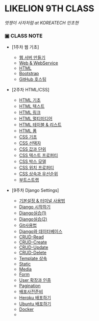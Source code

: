 # LIKELION 9TH CLASS

_멋쟁이 사자처럼 at KOREATECH 민초현_


### ▣ CLASS NOTE 
  * [1주차 웹 기초]
    * [웹 서버 만들기](https://github.com/angly97/LilkeLion-first-semester/blob/master/1%EC%A3%BC%EC%B0%A8_%EC%9B%B9%EA%B8%B0%EC%B4%88/%EC%9B%B9%EC%84%9C%EB%B2%84%EB%A5%BC%EB%A7%8C%EB%93%9C%EB%8A%94%EB%B0%A9%EB%B2%95.md)
    * [Web & WebService](https://github.com/angly97/LilkeLion-first-semester/blob/master/1%EC%A3%BC%EC%B0%A8_%EC%9B%B9%EA%B8%B0%EC%B4%88/Web%26WebService.md)
    * [HTML](https://github.com/angly97/LilkeLion-first-semester/blob/master/1%EC%A3%BC%EC%B0%A8_%EC%9B%B9%EA%B8%B0%EC%B4%88/HTML.md)
    * [Bootstrap](https://github.com/angly97/LilkeLion-first-semester/blob/master/1%EC%A3%BC%EC%B0%A8_%EC%9B%B9%EA%B8%B0%EC%B4%88/Bootstrap.md)
    * [GitHub 호스팅](https://github.com/angly97/LilkeLion-first-semester/blob/master/1%EC%A3%BC%EC%B0%A8_%EC%9B%B9%EA%B8%B0%EC%B4%88/GitHub.md)
   
  * [2주차 HTML/CSS]
    * [HTML 기초](https://github.com/angly97/LilkeLion-first-semester/blob/master/2%EC%A3%BC%EC%B0%A8_HTML%26CSS/HTML-%EA%B8%B0%EC%B4%88.md)
    * [HTML 텍스트](https://github.com/angly97/LilkeLion-first-semester/blob/master/2%EC%A3%BC%EC%B0%A8_HTML%26CSS/HTML-%ED%85%8D%EC%8A%A4%ED%8A%B8.md)
    * [HTML 링크](https://github.com/angly97/LilkeLion-first-semester/blob/master/2%EC%A3%BC%EC%B0%A8_HTML%26CSS/HTML-%EB%A7%81%ED%81%AC.md)
    * [HTML 멀티미디어](https://github.com/angly97/LilkeLion-first-semester/blob/master/2%EC%A3%BC%EC%B0%A8_HTML%26CSS/HTML-%EB%A9%80%ED%8B%B0%EB%AF%B8%EB%94%94%EC%96%B4.md)
    * [HTML 테이블 & 리스트](https://github.com/angly97/LilkeLion-first-semester/blob/master/2%EC%A3%BC%EC%B0%A8_HTML%26CSS/HTML-%ED%85%8C%EC%9D%B4%EB%B8%94%26%EB%A6%AC%EC%8A%A4%ED%8A%B8.md)
    * [HTML 폼](https://github.com/angly97/LilkeLion-first-semester/blob/master/2%EC%A3%BC%EC%B0%A8_HTML%26CSS/HTML-%ED%8F%BC.md)
    * [CSS 기초](https://github.com/angly97/LilkeLion-first-semester/blob/master/2%EC%A3%BC%EC%B0%A8_HTML%26CSS/CSS-%EA%B8%B0%EC%B4%88.md)  
    * [CSS 선택자](https://github.com/angly97/LilkeLion-first-semester/blob/master/2%EC%A3%BC%EC%B0%A8_HTML&CSS/CSS-%EC%84%A0%ED%83%9D%EC%9E%90.md)
    * [CSS 값과 단위](https://github.com/angly97/LilkeLion-first-semester/blob/master/2%EC%A3%BC%EC%B0%A8_HTML%26CSS/CSS-%EA%B0%92%EA%B3%BC%EB%8B%A8%EC%9C%84.md)
    * [CSS 텍스트 프로퍼티](https://github.com/angly97/LilkeLion-first-semester/blob/master/2%EC%A3%BC%EC%B0%A8_HTML%26CSS/CSS-%ED%85%8D%EC%8A%A4%ED%8A%B8%ED%94%84%EB%A1%9C%ED%8D%BC%ED%8B%B0.md)
    * [CSS 박스 모델](https://github.com/angly97/LilkeLion-first-semester/blob/master/2%EC%A3%BC%EC%B0%A8_HTML%26CSS/CSS-%EB%B0%95%EC%8A%A4%EB%AA%A8%EB%8D%B8.md)
    * [CSS 위치 프로퍼티](https://github.com/angly97/LilkeLion-first-semester/blob/master/2%EC%A3%BC%EC%B0%A8_HTML%26CSS/CSS-%EC%9C%84%EC%B9%98%ED%94%84%EB%A1%9C%ED%8D%BC%ED%8B%B0.md)
    * [CSS 상속과 우선순위](https://github.com/angly97/LilkeLion-first-semester/blob/master/2%EC%A3%BC%EC%B0%A8_HTML%26CSS/CSS-%EC%83%81%EC%86%8D%26%EC%9A%B0%EC%84%A0%EC%88%9C%EC%9C%84.md)
    * [부트스트랩](https://github.com/angly97/LilkeLion-first-semester/blob/master/2%EC%A3%BC%EC%B0%A8_HTML%26CSS/%EB%B6%80%ED%8A%B8%EC%8A%A4%ED%8A%B8%EB%9E%A9.md) 
      
  * [9주차 Django Settings]
    * [기본설정 & 터미널 사용법](https://github.com/angly97/LilkeLion-first-semester/blob/master/9%EC%A3%BC%EC%B0%A8_DjangoSettings/DjangoSettings-%EA%B8%B0%EB%B3%B8%EC%84%A4%EC%A0%95%26%ED%84%B0%EB%AF%B8%EB%84%90%EC%82%AC%EC%9A%A9%EB%B2%95.md)
    * [Django 시작하기](https://github.com/angly97/LilkeLion-first-semester/blob/master/9%EC%A3%BC%EC%B0%A8_DjangoSettings/DjangoSettings-Django%EC%8B%9C%EC%9E%91%ED%95%98%EA%B8%B0.md)   
    * [Django실습(1)](https://github.com/angly97/LilkeLion-first-semester/blob/master/9%EC%A3%BC%EC%B0%A8_DjangoSettings/Django-Django%EC%8B%A4%EC%8A%B5%5B1%5D.md)
    * [Django실습(2)](https://github.com/angly97/LilkeLion-first-semester/blob/master/9%EC%A3%BC%EC%B0%A8_DjangoSettings/Django-Django%EC%8B%A4%EC%8A%B5%5B2%5D.md)
    * [Git사용법](https://github.com/angly97/LilkeLion-first-semester/blob/master/9%EC%A3%BC%EC%B0%A8_DjangoSettings/Django-Git%EC%82%AC%EC%9A%A9%EB%B2%95.md)
    * [Django와 데이터베이스](https://github.com/angly97/LilkeLion-first-semester/blob/master/9%EC%A3%BC%EC%B0%A8_DjangoSettings/Django-Django%26%EB%8D%B0%EC%9D%B4%ED%84%B0%EB%B2%A0%EC%9D%B4%EC%8A%A4.md)
    * [CRUD-Read](https://github.com/angly97/LilkeLion-first-semester/blob/master/9%EC%A3%BC%EC%B0%A8_DjangoSettings/Django-CRUD-Read.md)
    * [CRUD-Create](https://github.com/angly97/LilkeLion-first-semester/blob/master/9%EC%A3%BC%EC%B0%A8_DjangoSettings/Django-CRUD-Create.md)
    * [CRUD-Update](https://github.com/angly97/LilkeLion-first-semester/blob/master/9%EC%A3%BC%EC%B0%A8_DjangoSettings/Django-CRUD-Update.md)
    * [CRUD-Delete](https://github.com/angly97/LilkeLion-first-semester/blob/master/9%EC%A3%BC%EC%B0%A8_DjangoSettings/Django-CRUD-Delete.md)
    * [Template 상속](https://github.com/angly97/LilkeLion-first-semester/blob/master/9%EC%A3%BC%EC%B0%A8_DjangoSettings/Django-Template%EC%83%81%EC%86%8D.md)
    * [Static](https://github.com/angly97/LilkeLion-first-semester/blob/master/9%EC%A3%BC%EC%B0%A8_DjangoSettings/Django-Static.md)
    * [Media](https://github.com/angly97/LilkeLion-first-semester/blob/master/9%EC%A3%BC%EC%B0%A8_DjangoSettings/Django-Media.md)
    * [Form](https://github.com/angly97/LilkeLion-first-semester/blob/master/9%EC%A3%BC%EC%B0%A8_DjangoSettings/Django-Form.md)
    * [User 확장과 인증](https://github.com/angly97/LilkeLion-first-semester/blob/master/9%EC%A3%BC%EC%B0%A8_DjangoSettings/Django-User%ED%99%95%EC%9E%A5%26%EC%9D%B8%EC%A6%9D.md)
    * [Pagination](https://github.com/angly97/LilkeLion-first-semester/blob/master/9%EC%A3%BC%EC%B0%A8_DjangoSettings/Django-Pagination.md)
    * [배포사전준비](https://github.com/angly97/LilkeLion-first-semester/blob/master/9%EC%A3%BC%EC%B0%A8_DjangoSettings/Django-%EB%B0%B0%ED%8F%AC%EC%82%AC%EC%A0%84%EC%A4%80%EB%B9%84.md)
    * [Heroku 배포하기](https://github.com/angly97/LilkeLion-first-semester/blob/master/9%EC%A3%BC%EC%B0%A8_DjangoSettings/Django-Heroku%EB%B0%B0%ED%8F%AC%ED%95%98%EA%B8%B0.md)
    * [Ubuntu 배포하기](https://github.com/angly97/LilkeLion-first-semester/blob/master/9%EC%A3%BC%EC%B0%A8_DjangoSettings/Django-Ubuntu%EB%B0%B0%ED%8F%AC%ED%95%98%EA%B8%B0.md)
    * [Docker](https://github.com/angly97/LilkeLion-first-semester/blob/master/9%EC%A3%BC%EC%B0%A8_DjangoSettings/Django-Docker.md)
    * 
    
   
